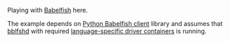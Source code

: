 Playing with [Babelfish](https://github.com/bblfsh/bblfshd) here.

The example depends on [Python Babelfish client](https://github.com/bblfsh/client-python) library and assumes that [bblfshd](https://github.com/bblfsh/bblfshd) with required [language-specific driver containers](https://doc.bblf.sh/using-babelfish/getting-started.html#installing-the-drivers) is running.